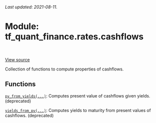 <!--
This file is generated by a tool. Do not edit directly.
For open-source contributions the docs will be updated automatically.
-->

*Last updated: 2021-08-11.*

<div itemscope itemtype="http://developers.google.com/ReferenceObject">
<meta itemprop="name" content="tf_quant_finance.rates.cashflows" />
<meta itemprop="path" content="Stable" />
</div>

# Module: tf_quant_finance.rates.cashflows

<!-- Insert buttons and diff -->

<table class="tfo-notebook-buttons tfo-api" align="left">
</table>

<a target="_blank" href="https://github.com/google/tf-quant-finance/blob/master/tf_quant_finance/rates/cashflows.py">View source</a>



Collection of functions to compute properties of cashflows.



## Functions

[`pv_from_yields(...)`](../../tf_quant_finance/rates/cashflows/pv_from_yields.md): Computes present value of cashflows given yields. (deprecated)

[`yields_from_pv(...)`](../../tf_quant_finance/rates/cashflows/yields_from_pv.md): Computes yields to maturity from present values of cashflows. (deprecated)

